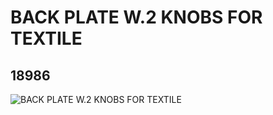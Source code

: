 # BACK PLATE W.2 KNOBS FOR TEXTILE
## 18986
![BACK PLATE W.2 KNOBS FOR TEXTILE](https://lc-www-live-s.legocdn.com/media/bricks/5/2/6100958.jpg)